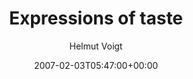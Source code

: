 ---
title: 'Expressions of taste'
posts: 2
hash: 't649'
author: 'Helmut Voigt'
date: 2007-02-03T05:47:00+00:00
sources:
  - http://forums.tokipona.org/viewtopic.php%3Ft=649.html
---